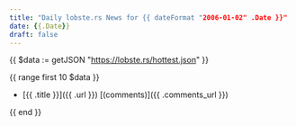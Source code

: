 ```yaml
---
title: "Daily lobste.rs News for {{ dateFormat "2006-01-02" .Date }}"
date: {{.Date}}
draft: false
---
```


{{ $data := getJSON "https://lobste.rs/hottest.json" }}

{{ range first 10 $data }}

- [{{ .title }}]({{ .url }})
  [(comments)]({{ .comments_url }})

{{ end }}
